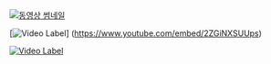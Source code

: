 <a href="https://www.youtube.com/embed/2ZGiNXSUUps" target="_blank">
  <img src="https://img.youtube.com/vi/2ZGiNXSUUps/0.jpg" alt="동영상 썸네일">
</a>

[![Video Label](https://img.youtube.com/vi/2ZGiNXSUUps/0.jpg)]
(https://www.youtube.com/embed/2ZGiNXSUUps)


[![Video Label](https://img.youtube.com/vi/2ZGiNXSUUps/0.jpg)](https://www.youtube.com/embed/2ZGiNXSUUps)
